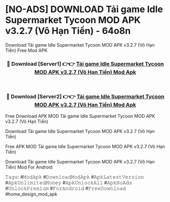 # [NO-ADS] DOWNLOAD Tải game Idle Supermarket Tycoon MOD APK v3.2.7 (Vô Hạn Tiền) - 64o8n
Download Tải game Idle Supermarket Tycoon MOD APK v3.2.7 (Vô Hạn Tiền) Free Mod APK

<div align="center">
<h3>🔴 Download [Server1] 👉👉 <a href="https://apk-comot.site?title=Tải_game_Idle_Supermarket_Tycoon_MOD_APK_v3.2.7_(Vô_Hạn_Tiền)">Tải game Idle Supermarket Tycoon MOD APK v3.2.7 (Vô Hạn Tiền) Mod Apk</a></h3><br>

<h3>🔴 Download [Server2] 👉👉 <a href="https://apk-comot.site?title=Tải_game_Idle_Supermarket_Tycoon_MOD_APK_v3.2.7_(Vô_Hạn_Tiền)">Tải game Idle Supermarket Tycoon MOD APK v3.2.7 (Vô Hạn Tiền) Mod Apk</a></h3>
</div>


Free Download APK MOD Tải game Idle Supermarket Tycoon MOD APK v3.2.7 (Vô Hạn Tiền)

Download Tải game Idle Supermarket Tycoon MOD APK v3.2.7 (Vô Hạn Tiền) 

Free APK MOD Tải game Idle Supermarket Tycoon MOD APK v3.2.7 (Vô Hạn Tiền) 

Download Tải game Idle Supermarket Tycoon MOD APK v3.2.7 (Vô Hạn Tiền) Mod For Android

𝚃𝚊𝚐𝚜: #𝙼𝚘𝚍𝙰𝚙𝚔 #𝙳𝚘𝚠𝚗𝚕𝚘𝚊𝚍𝙼𝚘𝚍𝙰𝚙𝚔 #𝙰𝚙𝚔𝙻𝚊𝚝𝚎𝚜𝚝𝚅𝚎𝚛𝚜𝚒𝚘𝚗 #𝙰𝚙𝚔𝚄𝚗𝚕𝚒𝚖𝚒𝚝𝚎𝚍𝙼𝚘𝚗𝚎𝚢 #𝙰𝚙𝚔𝚄𝚗𝚕𝚘𝚌𝚔𝙰𝚕𝚕 #𝙰𝚙𝚔𝙽𝚘𝙰𝚍𝚜 #𝚄𝚗𝚕𝚘𝚌𝚔𝙿𝚛𝚎𝚖𝚒𝚞𝚖 #𝙵𝚘𝚛𝙰𝚗𝚍𝚛𝚘𝚒𝚍 #𝙵𝚛𝚎𝚎𝙳𝚘𝚠𝚗𝚕𝚘𝚊𝚍 #home_design_mod_apk